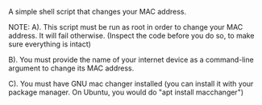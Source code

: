 A simple shell script that changes your MAC address. 

NOTE: 
A). This script must be run as root in order to change your MAC address. It will fail otherwise. (Inspect the code before you do so, to make sure everything is intact)

B). You must provide the name of your internet device as a command-line argument to change its MAC address. 

C). You must have GNU mac changer installed (you can install it with your package manager. On Ubuntu, you would do "apt install macchanger")

